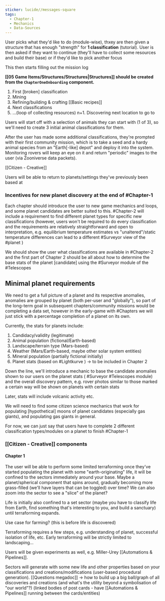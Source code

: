 ```yaml
---
sticker: lucide//messages-square
tags:
  - Chapter-1
  - Mechanics
  - Data-Sources
---
```

User picks what they'd like to do (module-wise), thxey are then given a structure that has enough "strength" for **1 classification** (tutorial). User is then asked if they want to continue (they'll have to collect some resources and build their base) or if they'd like to pick another focus

This then starts filling out the mission log

**[[05 Game Items/Structures/Structures|Structures]] should be created from the `ChapterOneOnboarding` component.** 

1. First [broken] classification
1. Mining
2. Refining/building & crafting [[Basic recipes]]
3. Next classifications
4. ...(loop of collecting resources)
n+1. Discovering next location to go to

Users will start off with a selection of animals they can start with (1 of 3), so we'll need to create 3 initial animal classifications for them.

After the user has made some additional classifications, they're prompted with their first community mission, which is to take a seed and a hardy animal species from an "Earth[-like] depot" and deploy it into the system. Monitoring rovers will keep an eye on it and return "periodic" images to the user (via Zooniverse data packets).

[[Citizen - Creative]]

Users will be able to return to planets/settings they've previously been based at

### Incentives for new planet discovery at the end of #Chapter-1 
Each chapter should introduce the user to new game mechanics and loops, and some planet candidates are better suited to this. #Chapter-2 will include a requirement to find different planet types for specific new classifications (however, users won't be required to do every classification and the requirements are relatively straightforward and open to interpretation, e.g. equilibrium temperature estimates vs "unaltered"/static temperature differences can lead to a different #Surveyor view of the #planet )

We should show the user what classifications are available in #Chapter-2 and the first part of Chapter 2 should be all about how to determine the base stats of the planet [candidate] using the #Surveyor module of the #Telescopes

## Minimal planet requirements
We need to get a full picture of a planet and its respective anomalies, anomalies are grouped by planet (both per-user and "globally"), so part of the long-term goal in subsequent chapters/community missions would be completing a data set, however in the early-game with #Chapters we will just stick with a percentage completion of a planet on its own.

Currently, the stats for planets include:
1. Candidacy/validity (legitimate)
2. Animal population (fictional/Earth-based)
3. Landscape/terrain type (Mars-based)
4. Weather (Mars/Earth-based, maybe other solar system entities)
5. Mineral population (partially fictional initially)
6. Planet stats (based on #Lightkurve ) -> to be included in Chapter 2

Down the line, we'll introduce a mechanic to base the candidate anomalies shown to our users on the planet stats ( #Surveyor #Telescopes module) and the overall discovery pattern, e.g. rover photos similar to those marked a certain way will be shown on planets with certain stats

Later, stats will include volcanic activity etc.

We will need to find some citizen science mechanics that work for populating [hypothetical] moons of planet candidates (especially gas giants), and populating gas giants in general.

For now, we can just say that users have to complete 2 different classification types/modules on a planet to finish #Chapter-1 
### [[Citizen - Creative]] components
#### Chapter 1
The user will be able to perform some limited terraforming once they've started populating the planet with some "earth-originating" life, it will be confined to the sectors immediately around your base. Maybe a planet/spherical component that spins around, gradually becoming more grass-filled (we'll have layers that can be toggled) over time? We can also zoom into the sector to see a "slice" of the planet?

Life is initially also confined to a set sector (maybe you have to classify life from Earth, find something that's interesting to you, and build a sanctuary) until terraforming expands.

Use case for farming? (this is before life is discovered)

Terraforming requires a few steps, e.g. understanding of planet, successful isolation of life, etc. Early terraforming will be strictly limited to landscaping...

Users will be given experiments as well, e.g. Miller-Urey [[Automations & Pipelines]]. 

Sectors will generate with some new life and other properties based on your classifications and creations/modifications (user-based procedural generation). [[Questions megadoc]] -> how to build up a big ball/graph of all discoveries and creations (and what's the utility beyond a symbolisation of "our world"?) (linked bodies of post cards - have [[Automations & Pipelines]] running between the cards/entities)